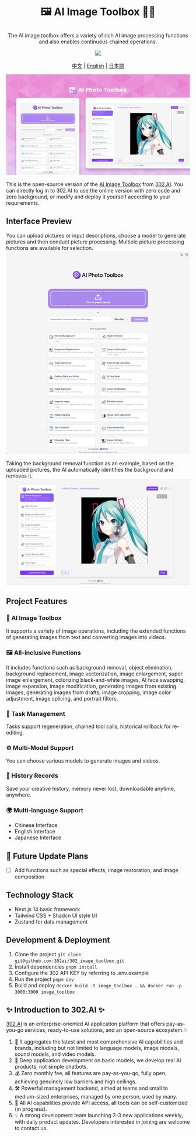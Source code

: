 # <p align="center">🖼️ AI Image Toolbox 🚀✨</p>

<p align="center">The AI image toolbox offers a variety of rich AI image processing functions and also enables continuous chained operations.</p>

<p align="center"><a href="https://302.ai/en/tools/pictool/" target="blank"><img src="https://file.302ai.cn/gpt/imgs/github/302_badge.png" /></a></p >

<p align="center"><a href="README_zh.md">中文</a> | <a href="README.md">English</a> | <a href="README_ja.md">日本語</a></p>

![pic-tool](docs/图片工具箱en.png)   

This is the open-source version of the [AI Image Toolbox](https://302.ai/en/tools/pictool/) from [302.AI](https://302.ai). You can directly log in to 302.AI to use the online version with zero code and zero background, or modify and deploy it yourself according to your requirements.


## Interface Preview
You can upload pictures or input descriptions, choose a model to generate pictures and then conduct picture processing. Multiple picture processing functions are available for selection.
![pic-tool](docs/en/pic-tool.png)    

Taking the background removal function as an example, based on the uploaded pictures, the AI automatically identifies the background and removes it.
![pic-tool](docs/en/图片工具箱英1.png)

## Project Features

### 🎥 AI Image Toolbox
It supports a variety of image operations, including the extended functions of generating images from text and converting images into videos.
### 🖼️ All-inclusive Functions
It includes functions such as background removal, object elimination, background replacement, image vectorization, image enlargement, super image enlargement, colorizing black-and-white images, AI face swapping, image expansion, image modification, generating images from existing images, generating images from drafts, image cropping, image color adjustment, image splicing, and portrait filters.
### 🔄 Task Management
Tasks support regeneration, chained tool calls, historical rollback for re-editing.
### ⚙️ Multi-Model Support
You can choose various models to generate images and videos.
### 📜 History Records
Save your creative history, memory never lost, downloadable anytime, anywhere.
### 🌍 Multi-language Support
- Chinese Interface
- English Interface
- Japanese Interface

## 🚩 Future Update Plans
- [ ] Add functions such as special effects, image restoration, and image composition


## Technology Stack

- Next.js 14 basic framework
- Tailwind CSS + Shadcn UI style UI
- Zustand for data management

## Development & Deployment

1. Clone the project `git clone git@github.com:302ai/302_image_toolbox.git`
2. Install dependencies `pnpm install`
3. Configure the 302 API KEY by referring to .env.example
4. Run the project `pnpm dev`
5. Build and deploy `docker build -t image_toolbox . && docker run -p 3000:3000 image_toolbox`


## ✨ Introduction to 302.AI ✨

[302.AI](https://302.ai) is an enterprise-oriented AI application platform that offers pay-as-you-go services, ready-to-use solutions, and an open-source ecosystem.✨

1. 🧠 It aggregates the latest and most comprehensive AI capabilities and brands, including but not limited to language models, image models, sound models, and video models.
2. 🚀 Deep application development on basic models, we develop real AI products, not simple chatbots.
3. 💰 Zero monthly fee, all features are pay-as-you-go, fully open, achieving genuinely low barriers and high ceilings.
4. 🛠 Powerful management backend, aimed at teams and small to medium-sized enterprises, managed by one person, used by many.
5. 🔗 All AI capabilities provide API access, all tools can be self-customized (in progress).
6. 💡 A strong development team launching 2-3 new applications weekly, with daily product updates. Developers interested in joining are welcome to contact us.
